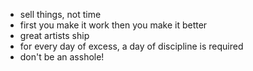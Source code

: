 * sell things, not time
* first you make it work then you make it better
* great artists ship
* for every day of excess, a day of discipline is required
* don't be an asshole!
